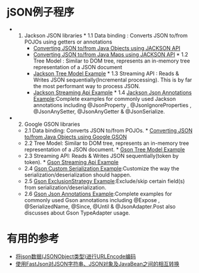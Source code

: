 # jSON例子程序
  *  1. Jackson JSON libraries
    * 1.1 Data binding : Converts JSON to/from POJOs using getters or annotations
          * [Converting JSON to/from Java Objects using JACKSON API](http://websystique.com/java/json/jackson-convert-java-object-to-from-json/)
          * [Converting JSON to/from Java Maps using JACKSON API](http://websystique.com/java/json/jackson-convert-java-map-to-from-json/)
    * 1.2 Tree Model : Similar to DOM tree, represents an in-memory tree representation of a JSON document
          * [Jackson Tree Model Example](http://websystique.com/java/json/jackson-tree-model-example/)
    * 1.3 Streaming API : Reads & Writes JSON sequentially(Incremental processing). This is by far the most performant way to process JSON.
          * [Jackson Streaming Api Example](http://websystique.com/java/json/jackson-streaming-api-example/)
    * 1.4 [Jackson Json Annotations Example](http://websystique.com/java/json/jackson-json-annotations-example/):Complete examples for commonly used Jackson annotations including @JsonProperty , @JsonIgnoreProperties , @JsonAnySetter, @JsonAnyGetter & @JsonSerialize.  
  
  *  2. Google GSON  libraries
     * 2.1 Data binding:  Converts JSON to/from POJOs.
           * [Converting JSON to/from Java Objects using Google GSON](http://websystique.com/java/json/gson-convert-java-object-to-from-json/)
     * 2.2 Tree Model:  Similar to DOM tree, represents an in-memory tree representation of a JSON document.
           * [Gson Tree Model Example](http://websystique.com/java/json/gson-tree-model-example/)
     * 2.3 Streaming API: Reads & Writes JSON sequentially(token by token).
           * [Gson Streaming Api Example](http://websystique.com/java/json/gson-streaming-api-example/)
     * 2.4 [Gson Custom Serialization Example](http://websystique.com/java/json/gson-custom-serialization-example/):Customize the way the serialization/deserialization should happen.      
     * 2.5 [Gson ExclusionStrategy Example](http://websystique.com/java/json/gson-exclusion-strategy-example/):Exclude/skip certain field(s) from serialization/deserialization.
     * 2.6 [Gson Json Annotations Example](http://websystique.com/java/json/gson-json-annotations-example/):Complete examples for commonly used Gson annotations including @Expose , @SerializedName, @Since, @Until & @JsonAdapter.Post also discusses about Gson TypeAdapter usage.
     

  



# 有用的参考
* [将json数据(JSONObject类型)进行URLEncode编码](https://blog.csdn.net/bai_ye_88/article/details/78259641)
* [使用FastJson对JSON字符串、JSON对象及JavaBean之间的相互转换](https://blog.csdn.net/xuforeverlove/article/details/80842148?depth_1-utm_source=distribute.pc_relevant.none-task-blog-BlogCommendFromBaidu-21&utm_source=distribute.pc_relevant.none-task-blog-BlogCommendFromBaidu-21)


